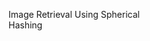 Image Retrieval Using Spherical Hashing                                                                                                     
